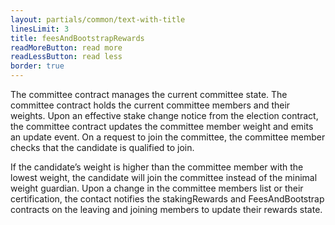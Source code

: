 ```yaml
---
layout: partials/common/text-with-title
linesLimit: 3
title: feesAndBootstrapRewards
readMoreButton: read more
readLessButton: read less
border: true
---
```


The committee contract manages the current committee state. The committee contract holds the current committee members and their weights. Upon an effective stake change notice from the election contract, the committee contract updates the committee member weight and emits an update event. On a request to join the committee, the committee member checks that the candidate is qualified to join.

If the candidate’s weight is higher than the committee member with the lowest weight, the candidate will join the committee instead of the minimal weight guardian. Upon a change in the committee members list or their certification, the contact notifies the stakingRewards and FeesAndBootstrap contracts on the leaving and joining members to update their rewards state.
